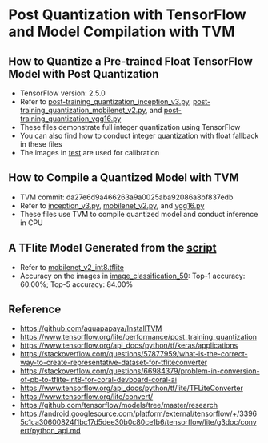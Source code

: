 # Post Quantization with TensorFlow and Model Compilation with TVM
## How to Quantize a Pre-trained Float TensorFlow Model with Post Quantization 
* TensorFlow version: 2.5.0
* Refer to [post-training_quantization_inception_v3.py](post-training_quantization_inception_v3.py), [post-training_quantization_mobilenet_v2.py](post-training_quantization_mobilenet_v2.py), and [post-training_quantization_vgg16.py](post-training_quantization_vgg16.py)
* These files demonstrate full integer quantization using TensorFlow
* You can also find how to conduct integer quantization with float fallback in these files
* The images in [test](test) are used for calibration
## How to Compile a Quantized Model with TVM
* TVM commit: da27e6d9a466263a9a0025aba92086a8bf837edb
* Refer to [inception_v3.py](inception_v3.py), [mobilenet_v2.py](mobilenet_v2.py), and [vgg16.py](vgg16.py)
* These files use TVM to compile quantized model and conduct inference in CPU
## A TFlite Model Generated from the [script](post-training_quantization_mobilenet_v2.py)
* Refer to [mobilenet_v2_int8.tflite](mobilenet_v2_int8.tflite)
* Accuracy on the images in [image_classification_50](image_classification_50): Top-1 accuracy: 60.00%; Top-5 accuracy: 84.00%
## Reference
* https://github.com/aquapapaya/InstallTVM
* https://www.tensorflow.org/lite/performance/post_training_quantization
* https://www.tensorflow.org/api_docs/python/tf/keras/applications
* https://stackoverflow.com/questions/57877959/what-is-the-correct-way-to-create-representative-dataset-for-tfliteconverter
* https://stackoverflow.com/questions/66984379/problem-in-conversion-of-pb-to-tflite-int8-for-coral-devboard-coral-ai
* https://www.tensorflow.org/api_docs/python/tf/lite/TFLiteConverter
* https://www.tensorflow.org/lite/convert/
* https://github.com/tensorflow/models/tree/master/research
* https://android.googlesource.com/platform/external/tensorflow/+/33965c1ca30600824f1bc17d5dee30b0c80ce1b6/tensorflow/lite/g3doc/convert/python_api.md
